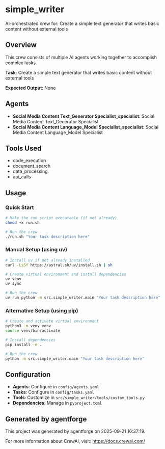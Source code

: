 # simple_writer

AI-orchestrated crew for: Create a simple text generator that writes basic content without external tools

## Overview

This crew consists of multiple AI agents working together to accomplish complex tasks.

**Task**: Create a simple text generator that writes basic content without external tools

**Expected Output**: None

## Agents

- **Social Media Content Text_Generator Specialist_specialist**: Social Media Content Text_Generator Specialist
- **Social Media Content Language_Model Specialist_specialist**: Social Media Content Language_Model Specialist

## Tools Used

- code_execution
- document_search
- data_processing
- api_calls

## Usage

### Quick Start

```bash
# Make the run script executable (if not already)
chmod +x run.sh

# Run the crew
./run.sh "Your task description here"
```

### Manual Setup (using uv)

```bash
# Install uv if not already installed
curl -LsSf https://astral.sh/uv/install.sh | sh

# Create virtual environment and install dependencies
uv venv
uv sync

# Run the crew
uv run python -m src.simple_writer.main "Your task description here"
```

### Alternative Setup (using pip)

```bash
# Create and activate virtual environment
python3 -m venv venv
source venv/bin/activate

# Install dependencies
pip install -e .

# Run the crew
python -m src.simple_writer.main "Your task description here"
```

## Configuration

- **Agents**: Configure in `config/agents.yaml`
- **Tasks**: Configure in `config/tasks.yaml`
- **Tools**: Customize in `src/simple_writer/tools/custom_tools.py`
- **Dependencies**: Manage in `pyproject.toml`

## Generated by agentforge

This project was generated by agentforge on 2025-09-21 16:37:19.

For more information about CrewAI, visit: https://docs.crewai.com/
